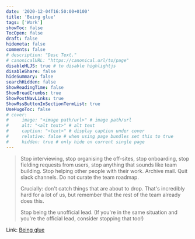 ```yaml
---
date: '2020-12-04T16:50:00+0100'
title: 'Being glue'
tags: ['Work']
showToc: false
TocOpen: false
draft: false
hidemeta: false
comments: false
# description: "Desc Text."
# canonicalURL: "https://canonical.url/to/page"
disableHLJS: true # to disable highlightjs
disableShare: false
hideSummary: false
searchHidden: false
ShowReadingTime: false
ShowBreadCrumbs: true
ShowPostNavLinks: true
ShowRssButtonInSectionTermList: true
UseHugoToc: false
# cover:
#     image: "<image path/url>" # image path/url
#     alt: "<alt text>" # alt text
#     caption: "<text>" # display caption under cover
#     relative: false # when using page bundles set this to true
#     hidden: true # only hide on current single page
---
```


> Stop interviewing, stop organising the off-sites, stop onboarding, stop fielding requests from users, stop anything that sounds like team building. Stop helping other people with their work. Archive mail. Quit slack channels. Do not curate the team roadmap.
>
> Crucially: don't catch things that are about to drop. That's incredibly hard for a lot of us, but remember that the rest of the team already does this.
>
> Stop being the unofficial lead. (If you're in the same situation and you're the official lead, consider stopping that too!)

Link: [Being glue](https://noidea.dog/glue)
